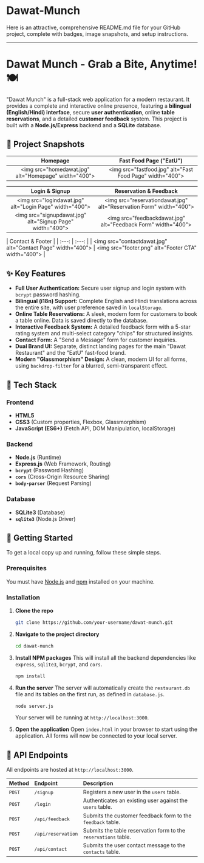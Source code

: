 ﻿# Dawat-Munch
Here is an attractive, comprehensive README.md file for your GitHub project, complete with badges, image snapshots, and setup instructions.

-----

# Dawat Munch - Grab a Bite, Anytime\! 🍽️

"Dawat Munch" is a full-stack web application for a modern restaurant. It provides a complete and interactive online presence, featuring a **bilingual (English/Hindi) interface**, secure **user authentication**, online **table reservations**, and a detailed **customer feedback** system. This project is built with a **Node.js/Express** backend and a **SQLite** database.

## 📸 Project Snapshots

| Homepage | Fast Food Page ("EatU") |
| :---: | :---: |
| \<img src="homedawat.jpg" alt="Homepage" width="400"\> | \<img src="fastfood.jpg" alt="Fast Food Page" width="400"\> |

| Login & Signup | Reservation & Feedback |
| :---: | :---: |
| \<img src="logindawat.jpg" alt="Login Page" width="400"\> | \<img src="reservationdawat.jpg" alt="Reservation Form" width="400"\> |
| \<img src="signupdawat.jpg" alt="Signup Page" width="400"\> | \<img src="feedbackdawat.jpg" alt="Feedback Form" width="400"\> |

| Contact & Footer |
| :---: | :---: |
| \<img src="contactdawat.jpg" alt="Contact Page" width="400"\> | \<img src="footer.png" alt="Footer CTA" width="400"\> |

## ✨ Key Features

  * **Full User Authentication:** Secure user signup and login system with `bcrypt` password hashing.
  * **Bilingual (i18n) Support:** Complete English and Hindi translations across the entire site, with user preference saved in `localStorage`.
  * **Online Table Reservations:** A sleek, modern form for customers to book a table online. Data is saved directly to the database.
  * **Interactive Feedback System:** A detailed feedback form with a 5-star rating system and multi-select category "chips" for structured insights.
  * **Contact Form:** A "Send a Message" form for customer inquiries.
  * **Dual Brand UI:** Separate, distinct landing pages for the main "Dawat Restaurant" and the "EatU" fast-food brand.
  * **Modern "Glassmorphism" Design:** A clean, modern UI for all forms, using `backdrop-filter` for a blurred, semi-transparent effect.

## 🚀 Tech Stack

### Frontend

  * **HTML5**
  * **CSS3** (Custom properties, Flexbox, Glassmorphism)
  * **JavaScript (ES6+)** (Fetch API, DOM Manipulation, localStorage)

### Backend

  * **Node.js** (Runtime)
  * **Express.js** (Web Framework, Routing)
  * **`bcrypt`** (Password Hashing)
  * **`cors`** (Cross-Origin Resource Sharing)
  * **`body-parser`** (Request Parsing)

### Database

  * **SQLite3** (Database)
  * **`sqlite3`** (Node.js Driver)

## 🔧 Getting Started

To get a local copy up and running, follow these simple steps.

### Prerequisites

You must have [Node.js](https://nodejs.org/) and [npm](https://www.npmjs.com/) installed on your machine.

### Installation

1.  **Clone the repo**

    ```sh
    git clone https://github.com/your-username/dawat-munch.git
    ```

2.  **Navigate to the project directory**

    ```sh
    cd dawat-munch
    ```

3.  **Install NPM packages**
    This will install all the backend dependencies like `express`, `sqlite3`, `bcrypt`, and `cors`.

    ```sh
    npm install
    ```

4.  **Run the server**
    The server will automatically create the `restaurant.db` file and its tables on the first run, as defined in `database.js`.

    ```sh
    node server.js
    ```

    Your server will be running at `http://localhost:3000`.

5.  **Open the application**
    Open `index.html` in your browser to start using the application. All forms will now be connected to your local server.

## 🔌 API Endpoints

All endpoints are hosted at `http://localhost:3000`.

| Method | Endpoint | Description |
| :--- | :--- | :--- |
| `POST` | `/signup` | Registers a new user in the `users` table. |
| `POST` | `/login` | Authenticates an existing user against the `users` table. |
| `POST` | `/api/feedback` | Submits the customer feedback form to the `feedback` table. |
| `POST` | `/api/reservation`| Submits the table reservation form to the `reservations` table. |
| `POST` | `/api/contact` | Submits the user contact message to the `contacts` table. |
